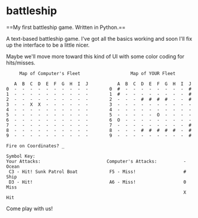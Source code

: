 # battleship
==My first battleship game. Written in Python.==

A text-based battleship game.  I've got all the basics working and soon I'll fix up the interface to be a little nicer.

Maybe we'll move more toward this kind of UI with some color coding for hits/misses.
```
     Map of Computer's Fleet                   Map of YOUR Fleet

   A  B  C  D  E  F  G  H  I  J           A  B  C  D  E  F  G  H  I  J
0  -  -  -  -  -  -  -  -  -  -        0  #  -  -  -  -  -  -  -  -  #
1  -  -  -  -  -  -  -  -  -  -        1  #  -  -  -  -  -  -  -  -  #
2  -  -  -  -  -  -  -  -  -  -        2  -  -  -  #  #  #  #  -  -  #
3  -  -  X  X  -  -  -  -  -  -        3  -  -  -  -  -  -  -  -  -  -
4  -  -  -  -  -  -  -  -  -  -        4  -  -  -  -  -  -  -  -  -  -
5  -  -  -  -  -  -  -  -  -  -        5  -  -  -  -  -  O  -  -  -  -
6  -  -  -  -  -  -  -  -  -  -        6  O  -  -  -  -  -  -  -  -  -
7  -  -  -  -  -  -  -  -  -  -        7  -  -  -  -  -  -  -  -  -  #
8  -  -  -  -  -  -  -  -  -  -        8  -  -  -  #  #  #  #  #  -  #
9  -  -  -  -  -  -  -  -  -  -        9  -  -  -  -  -  -  -  -  -  #

Fire on Coordinates? _                                            
                                                                   Symbol Key:
Your Attacks:                         Computer's Attacks:          - Ocean
 C3 - Hit! Sunk Patrol Boat            F5 - Miss!                  # Ship
 D3 - Hit!                             A6 - Miss!                  0 Miss
                                                                   X Hit
```

Come play with us!
